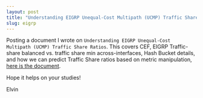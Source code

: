 ```yaml
---
layout: post
title: "Understanding EIGRP Unequal-Cost Multipath (UCMP) Traffic Share Ratios"
slug: eigrp
---
```


Posting a document I wrote on `Understanding EIGRP Unequal-Cost Multipath (UCMP) Traffic Share Ratios`. This covers CEF, EIGRP Traffic-share balanced vs. traffic share min across-interfaces, Hash Bucket details, and how we can predict Traffic Share ratios based on metric manipulation, [here is the document](https://docs.google.com/document/d/1sDscLm9PtBpgnfuaXU3LXgfaKfsBNZYnKsANCZqZabw).

Hope it helps on your studies!

Elvin
